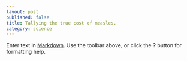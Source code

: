 ```yaml
---
layout: post
published: false
title: Tallying the true cost of measles.
category: science
---
```


Enter text in [Markdown](http://daringfireball.net/projects/markdown/). Use the toolbar above, or click the **?** button for formatting help.
